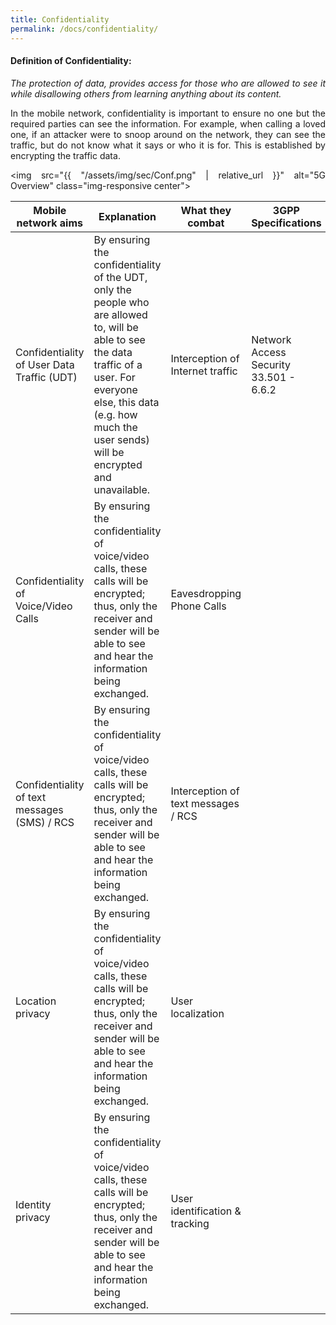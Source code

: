 ```yaml
---
title: Confidentiality
permalink: /docs/confidentiality/
---
```

<style>body {text-align: justify}</style>

#### Definition of Confidentiality:
*The protection of data, provides access for those who are allowed to see it while disallowing others from learning anything about its content.*

In the mobile network, confidentiality is important to ensure no one but the required parties can see the information. For example, when calling a loved one, if an attacker were to snoop around on the network, they can see the traffic, but do not know what it says or who it is for. This is established by encrypting the traffic data.

<img src="{{ "/assets/img/sec/Conf.png" | relative_url }}" alt="5G Overview" class="img-responsive center">


| Mobile network aims                          | Explanation     | What they combat          | 3GPP Specifications |
| -------------                                | ---------       |-------------              | -------------- |
| Confidentiality of User Data Traffic (UDT)        |  By ensuring the confidentiality of the UDT, only the people who are allowed to, will be able to see the data traffic of a user. For everyone else, this data (e.g. how much the user sends) will be encrypted and unavailable.                | Interception of Internet traffic | Network Access Security 33.501 - 6.6.2 |
| Confidentiality of Voice/Video Calls         | By ensuring the confidentiality of voice/video calls, these calls will be encrypted; thus, only the receiver and sender will be able to see and hear the information being exchanged.                | Eavesdropping Phone Calls | |
| Confidentiality of text messages (SMS) / RCS | By ensuring the confidentiality of voice/video calls, these calls will be encrypted; thus, only the receiver and sender will be able to see and hear the information being exchanged.                | Interception of text messages / RCS | |
| Location privacy                             | By ensuring the confidentiality of voice/video calls, these calls will be encrypted; thus, only the receiver and sender will be able to see and hear the information being exchanged.                | User localization | |
| Identity privacy                             | By ensuring the confidentiality of voice/video calls, these calls will be encrypted; thus, only the receiver and sender will be able to see and hear the information being exchanged.                | User identification & tracking | |
